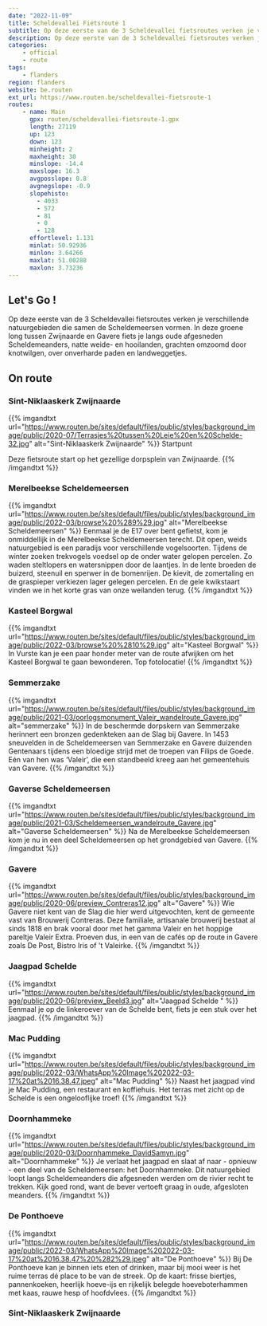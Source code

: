 ```yaml
---
date: "2022-11-09"
title: Scheldevallei Fietsroute 1
subtitle: Op deze eerste van de 3 Scheldevallei fietsroutes verken je verschillende natuurgebieden die samen de Scheldemeersen vormen
description: Op deze eerste van de 3 Scheldevallei fietsroutes verken je verschillende natuurgebieden die samen de Scheldemeersen vormen
categories:
    - official
    - route
tags:
    - flanders
region: flanders
website: be.routen
ext_url: https://www.routen.be/scheldevallei-fietsroute-1
routes:
    - name: Main
      gpx: routen/scheldevallei-fietsroute-1.gpx
      length: 27119
      up: 123
      down: 123
      minheight: 2
      maxheight: 30
      minslope: -14.4
      maxslope: 16.3
      avgposslope: 0.8
      avgnegslope: -0.9
      slopehisto:
        - 4033
        - 572
        - 81
        - 0
        - 128
      effortlevel: 1.131
      minlat: 50.92936
      minlon: 3.64266
      maxlat: 51.00288
      maxlon: 3.73236
---
```


## Let's Go ! 

Op deze eerste van de 3 Scheldevallei fietsroutes verken je verschillende natuurgebieden die samen de Scheldemeersen vormen. In deze groene long tussen Zwijnaarde en Gavere fiets je langs oude afgesneden Scheldemeanders, natte weide- en hooilanden, grachten omzoomd door knotwilgen, over onverharde paden en landweggetjes.

## On route

### Sint-Niklaaskerk Zwijnaarde

{{% imgandtxt url="https://www.routen.be/sites/default/files/public/styles/background_image/public/2020-07/Terrasjes%20tussen%20Leie%20en%20Schelde-32.jpg" alt="Sint-Niklaaskerk Zwijnaarde" %}}
Startpunt

Deze fietsroute start op het gezellige dorpsplein van Zwijnaarde.
{{% /imgandtxt %}}

### Merelbeekse Scheldemeersen

{{% imgandtxt url="https://www.routen.be/sites/default/files/public/styles/background_image/public/2022-03/browse%20%289%29.jpg" alt="Merelbeekse Scheldemeersen" %}}
Eenmaal je de E17 over bent gefietst, kom je onmiddellijk in de Merelbeekse Scheldemeersen terecht. Dit open, weids natuurgebied is een paradijs voor verschillende vogelsoorten. Tijdens de winter zoeken trekvogels voedsel op de onder water gelopen percelen. Zo waden steltlopers en watersnippen door de laantjes. In de lente broeden de buizerd, steenuil en sperwer in de bomenrijen. De kievit, de zomertaling en de graspieper verkiezen lager gelegen percelen. En de gele kwikstaart vinden we in het korte gras van onze weilanden terug.
{{% /imgandtxt %}}

### Kasteel Borgwal

{{% imgandtxt url="https://www.routen.be/sites/default/files/public/styles/background_image/public/2022-03/browse%20%2810%29.jpg" alt="Kasteel Borgwal" %}}
In Vurste kan je een paar honder meter van de route afwijken om het Kasteel Borgwal te gaan bewonderen. Top fotolocatie!
{{% /imgandtxt %}}

### Semmerzake

{{% imgandtxt url="https://www.routen.be/sites/default/files/public/styles/background_image/public/2021-03/oorlogsmonument_Valeir_wandelroute_Gavere.jpg" alt="semmerzake" %}}
In de beschermde dorpskern van Semmerzake herinnert een bronzen gedenkteken aan de Slag bij Gavere. In 1453 sneuvelden in de Scheldemeersen van Semmerzake en Gavere duizenden Gentenaars tijdens een bloedige strijd met de troepen van Filips de Goede. Eén van hen was ‘Valeir’, die een standbeeld kreeg aan het gemeentehuis van Gavere.
{{% /imgandtxt %}}

### Gaverse Scheldemeersen

{{% imgandtxt url="https://www.routen.be/sites/default/files/public/styles/background_image/public/2021-03/Scheldemeersen_wandelroute_Gavere.jpg" alt="Gaverse Scheldemeersen" %}}
Na de Merelbeekse Scheldemeersen kom je nu in een deel Scheldemeersen op het grondgebied van Gavere.
{{% /imgandtxt %}}

### Gavere

{{% imgandtxt url="https://www.routen.be/sites/default/files/public/styles/background_image/public/2020-06/preview_Contreras12.jpg" alt="Gavere" %}}
Wie Gavere niet kent van de Slag die hier werd uitgevochten, kent de gemeente vast van Brouwerij Contreras. Deze familiale, artisanale brouwerij bestaat al sinds 1818 en brak vooral door met het gamma Valeir en het hoppige pareltje Valeir Extra. Proeven dus, in een van de cafés op de route in Gavere zoals De Post, Bistro Iris of 't Valeirke.
{{% /imgandtxt %}}

### Jaagpad Schelde 

{{% imgandtxt url="https://www.routen.be/sites/default/files/public/styles/background_image/public/2020-06/preview_Beeld3.jpg" alt="Jaagpad Schelde " %}}
Eenmaal je op de linkeroever van de Schelde bent, fiets je een stuk over het jaagpad.
{{% /imgandtxt %}}

### Mac Pudding

{{% imgandtxt url="https://www.routen.be/sites/default/files/public/styles/background_image/public/2022-03/WhatsApp%20Image%202022-03-17%20at%2016.38.47.jpeg" alt="Mac Pudding" %}}
Naast het jaagpad vind je Mac Pudding, een restaurant en koffiehuis. Het terras met zicht op de Schelde is een ongelooflijke troef!
{{% /imgandtxt %}}

### Doornhammeke

{{% imgandtxt url="https://www.routen.be/sites/default/files/public/styles/background_image/public/2020-03/Doornhammeke_DavidSamyn.jpg" alt="Doornhammeke" %}}
Je verlaat het jaagpad en slaat af naar - opnieuw - een deel van de Scheldemeersen: het Doornhammeke. Dit natuurgebied loopt langs Scheldemeanders die afgesneden werden om de rivier recht te trekken. Kijk goed rond, want de bever vertoeft graag in oude, afgesloten meanders.
{{% /imgandtxt %}}

### De Ponthoeve

{{% imgandtxt url="https://www.routen.be/sites/default/files/public/styles/background_image/public/2022-03/WhatsApp%20Image%202022-03-17%20at%2016.38.47%20%282%29.jpeg" alt="De Ponthoeve" %}}
Bij De Ponthoeve kan je binnen iets eten of drinken, maar bij mooi weer is het ruime terras dé place to be van de streek. Op de kaart: frisse biertjes, pannenkoeken, heerlijk hoeve-ijs en rijkelijk belegde hoeveboterhammen met kaas, rauwe hesp of hoofdvlees.
{{% /imgandtxt %}}

### Sint-Niklaaskerk Zwijnaarde


